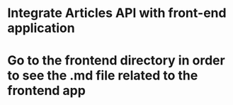 # Integrate Articles API with front-end application

# Go to the frontend directory in order to see the .md file related to the frontend app
